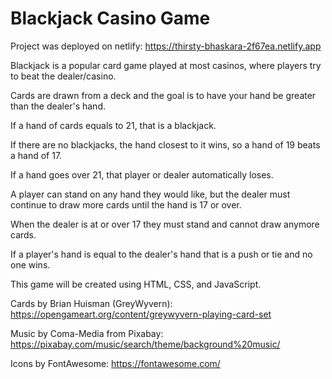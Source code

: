 # Blackjack Casino Game

Project was deployed on netlify: https://thirsty-bhaskara-2f67ea.netlify.app

Blackjack is a popular card game played at most casinos, where players try to beat the dealer/casino.

Cards are drawn from a deck and the goal is to have your hand be greater than the dealer's hand.

If a hand of cards equals to 21, that is a blackjack.

If there are no blackjacks, the hand closest to it wins, so a hand of 19 beats a hand of 17.

If a hand goes over 21, that player or dealer automatically loses.

A player can stand on any hand they would like, but the dealer must continue to draw more cards until the hand is 17 or over.

When the dealer is at or over 17 they must stand and cannot draw anymore cards.

If a player's hand is equal to the dealer's hand that is a push or tie and no one wins.

This game will be created using HTML, CSS, and JavaScript.

Cards by Brian Huisman (GreyWyvern): https://opengameart.org/content/greywyvern-playing-card-set

Music by Coma-Media from Pixabay: https://pixabay.com/music/search/theme/background%20music/

Icons by FontAwesome: https://fontawesome.com/
